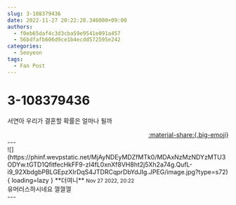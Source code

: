 ```yaml
---
slug: 3-108379436
date: 2022-11-27 20:22:28.346000+09:00
authors:
  - f0eb65daf4c3d3cba59e9541e091a457
  - 56bdfafb606d9ce1b4ecdd572595e242
categories:
  - Seoyeon
tags:
  - Fan Post
---
```


# 3-108379436

<div class="post-container" markdown="1">
<div class="content-container md-sidebar__scrollwrap" markdown="1">

서연아 우리가 결혼할 확률은 얼마나 될까

</div>
</div>

<div style="text-align: right;" markdown="1">
<a href="https://weverse.io/fromis9/fanpost/3-108379436" style="text-align: right;">:material-share:{.big-emoji}</a>
</div>
---

<div class="comments-container md-sidebar__scrollwrap" markdown="1">
<div class="comment" markdown="1">
<div class='id-container' markdown="1">
![](https://phinf.wevpstatic.net/MjAyNDEyMDZfMTk0/MDAxNzMzNDYzMTU3ODYw.tGTD1QfitfecHkFF9-zI4fL0xnXf8VH8ht2j5Xh2a74g.QufL-i9_92XbdgbPBLGEpzXIrDqS4JTDRCqprDbYdJIg.JPEG/image.jpg?type=s72){ loading=lazy }
**<span class="artist">더여니</span>** <small>Nov 27 2022, 20:22</small><br>
</div>
<div class='comment-body' markdown="1">
유머러스하시네요 껄껄껄
</div>
</div>
</div>
---
